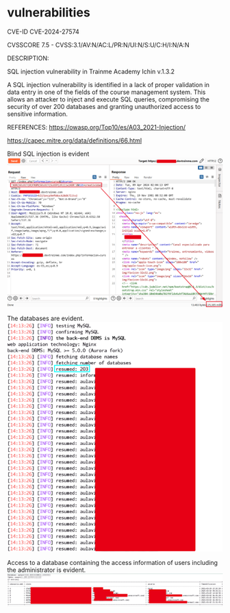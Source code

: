 # vulnerabilities

CVE-ID
CVE-2024-27574

CVSSCORE 7.5 - CVSS:3.1/AV:N/AC:L/PR:N/UI:N/S:U/C:H/I:N/A:N



DESCRIPTION:

SQL injection vulnerability in Trainme Academy Ichin v.1.3.2


A SQL injection vulnerability is identified in a lack of proper validation in data entry in one of the fields of the course management system. This allows an attacker to inject and execute SQL queries, compromising the security of over 200 databases and granting unauthorized access to sensitive information.

REFERENCES:
https://owasp.org/Top10/es/A03_2021-Injection/ 

https://capec.mitre.org/data/definitions/66.html




Blind SQL injection is evident
![](https://github.com/7WaySecurity/vulnerabilities/blob/main/Screenshot.png)


The databases are evident.
![](https://github.com/7WaySecurity/vulnerabilities/blob/main/Screenshot1.png)


Access to a database containing the access information of users including the administrator is evident.
![](https://github.com/7WaySecurity/vulnerabilities/blob/main/Screenshot2.png)
